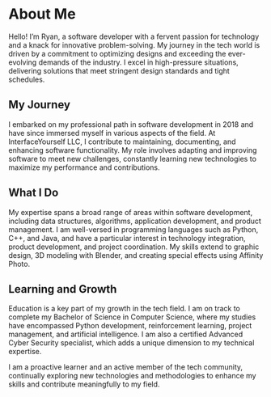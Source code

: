 # About Me

Hello! I’m Ryan, a software developer with a fervent passion for technology and a knack for innovative problem-solving. My journey in the tech world is driven by a commitment to optimizing designs and exceeding the ever-evolving demands of the industry. I excel in high-pressure situations, delivering solutions that meet stringent design standards and tight schedules.

## My Journey

I embarked on my professional path in software development in 2018 and have since immersed myself in various aspects of the field. At InterfaceYourself LLC, I contribute to maintaining, documenting, and enhancing software functionality. My role involves adapting and improving software to meet new challenges, constantly learning new technologies to maximize my performance and contributions.

## What I Do

My expertise spans a broad range of areas within software development, including data structures, algorithms, application development, and product management. I am well-versed in programming languages such as Python, C++, and Java, and have a particular interest in technology integration, product development, and project coordination. My skills extend to graphic design, 3D modeling with Blender, and creating special effects using Affinity Photo.

## Learning and Growth

Education is a key part of my growth in the tech field. I am on track to complete my Bachelor of Science in Computer Science, where my studies have encompassed Python development, reinforcement learning, project management, and artificial intelligence. I am also a certified Advanced Cyber Security specialist, which adds a unique dimension to my technical expertise.

I am a proactive learner and an active member of the tech community, continually exploring new technologies and methodologies to enhance my skills and contribute meaningfully to my field.
